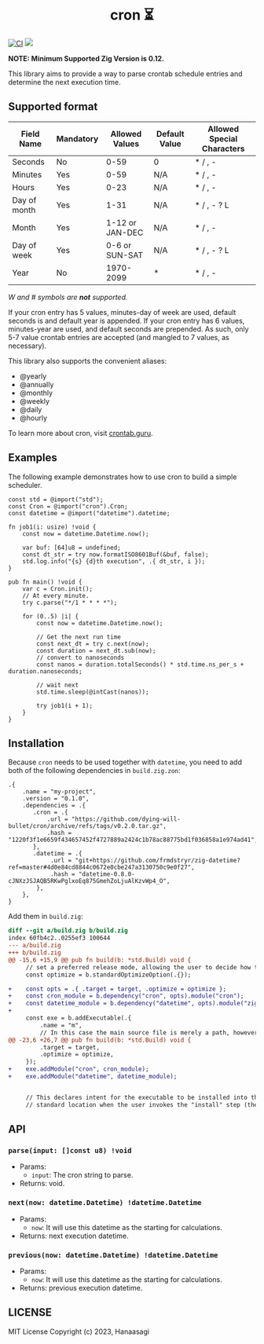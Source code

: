 <h1 align="center"> cron ⏳ </h1>

[![CI](https://github.com/dying-will-bullet/cron/actions/workflows/ci.yaml/badge.svg)](https://github.com/dying-will-bullet/cron/actions/workflows/ci.yaml)
![](https://img.shields.io/badge/language-zig-%23ec915c)

**NOTE: Minimum Supported Zig Version is 0.12.**

This library aims to provide a way to parse crontab schedule entries and determine the next execution time.

## Supported format

| Field Name   | Mandatory | Allowed Values  | Default Value | Allowed Special Characters |
| ------------ | --------- | --------------- | ------------- | -------------------------- |
| Seconds      | No        | 0-59            | 0             | \* / , -                   |
| Minutes      | Yes       | 0-59            | N/A           | \* / , -                   |
| Hours        | Yes       | 0-23            | N/A           | \* / , -                   |
| Day of month | Yes       | 1-31            | N/A           | \* / , - ? L               |
| Month        | Yes       | 1-12 or JAN-DEC | N/A           | \* / , -                   |
| Day of week  | Yes       | 0-6 or SUN-SAT  | N/A           | \* / , - ? L               |
| Year         | No        | 1970-2099       | \*            | \* / , -                   |

_W and # symbols are **not** supported._

If your cron entry has 5 values, minutes-day of week are used, default seconds is and default year is appended.
If your cron entry has 6 values, minutes-year are used, and default seconds are prepended.
As such, only 5-7 value crontab entries are accepted (and mangled to 7 values, as necessary).

This library also supports the convenient aliases:

- @yearly
- @annually
- @monthly
- @weekly
- @daily
- @hourly

To learn more about cron, visit [crontab.guru](https://crontab.guru/).

## Examples

The following example demonstrates how to use cron to build a simple scheduler.

```zig
const std = @import("std");
const Cron = @import("cron").Cron;
const datetime = @import("datetime").datetime;

fn job1(i: usize) !void {
    const now = datetime.Datetime.now();

    var buf: [64]u8 = undefined;
    const dt_str = try now.formatISO8601Buf(&buf, false);
    std.log.info("{s} {d}th execution", .{ dt_str, i });
}

pub fn main() !void {
    var c = Cron.init();
    // At every minute.
    try c.parse("*/1 * * * *");

    for (0..5) |i| {
        const now = datetime.Datetime.now();

        // Get the next run time
        const next_dt = try c.next(now);
        const duration = next_dt.sub(now);
        // convert to nanoseconds
        const nanos = duration.totalSeconds() * std.time.ns_per_s + duration.nanoseconds;

        // wait next
        std.time.sleep(@intCast(nanos));

        try job1(i + 1);
    }
}
```

## Installation

Because `cron` needs to be used together with `datetime`, you need to add both of the following dependencies in `build.zig.zon`:

```
.{
    .name = "my-project",
    .version = "0.1.0",
    .dependencies = .{
       .cron = .{
           .url = "https://github.com/dying-will-bullet/cron/archive/refs/tags/v0.2.0.tar.gz",
           .hash = "1220f3f1e6659f434657452f4727889a2424c1b78ac88775bd1f036858a1e974ad41",
       },
       .datetime = .{
            .url = "git+https://github.com/frmdstryr/zig-datetime?ref=master#4d0e84cd8844c0672e0cbe247a3130750c9e0f27",
            .hash = "datetime-0.8.0-cJNXzJSJAQB5RKwPglxoEq875GmehZoLjuAlKzvWp4_O",
        },
    },
}
```

Add them in `build.zig`:

```diff
diff --git a/build.zig b/build.zig
index 60fb4c2..0255ef3 100644
--- a/build.zig
+++ b/build.zig
@@ -15,6 +15,9 @@ pub fn build(b: *std.Build) void {
     // set a preferred release mode, allowing the user to decide how to optimize.
     const optimize = b.standardOptimizeOption(.{});

+    const opts = .{ .target = target, .optimize = optimize };
+    const cron_module = b.dependency("cron", opts).module("cron");
+    const datetime_module = b.dependency("datetime", opts).module("zig-datetime");
+
     const exe = b.addExecutable(.{
         .name = "m",
         // In this case the main source file is merely a path, however, in more
@@ -23,6 +26,7 @@ pub fn build(b: *std.Build) void {
         .target = target,
         .optimize = optimize,
     });
+    exe.addModule("cron", cron_module);
+    exe.addModule("datetime", datetime_module);


     // This declares intent for the executable to be installed into the
     // standard location when the user invokes the "install" step (the default
```

## API

### `parse(input: []const u8) !void`

- Params:
  - `input`: The cron string to parse.
- Returns: void.

### `next(now: datetime.Datetime) !datetime.Datetime`

- Params:
  - `now`: It will use this datetime as the starting for calculations.
- Returns: next execution datetime.

### `previous(now: datetime.Datetime) !datetime.Datetime`

- Params:
  - `now`: It will use this datetime as the starting for calculations.
- Returns: previous execution datetime.

## LICENSE

MIT License Copyright (c) 2023, Hanaasagi
